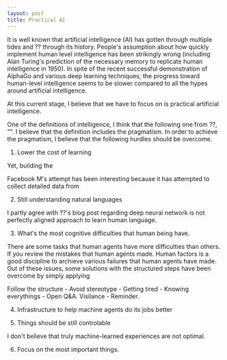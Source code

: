 ```yaml
---
layout: post
title: Practical AI
---
```


It is well known that artificial intelligence (AI) has gotten through multiple tides and ?? through its history. People's assumption about how quickly implement human level intelligence has been strikingly wrong (including Alan Turing's prediction of the necessary memory to replicate human intelligence in 1950). In spite of the recent successful demonstration of AlphaGo and various deep learning techniques, the progress toward human-level intelligence seems to be slower compared to all the hypes around artificial intelligence.

At this current stage, I believe that we have to focus on is practical artificial intelligence. 

One of the definitions of intelligence, I think that the following one from ??, "". I believe that the definition includes the pragmatism. In order to achieve the pragmatism, I believe that the following hurdles should be overcome.

1. Lower the cost of learning

Yet, building the 

Facebook M's attempt has been interesting because it has attempted to collect detailed data from 

2. Still understanding natural languages

I partly agree with ??'s blog post regarding deep neural network is not perfectly aligned approach to learn human language. 

3. What's the most cognitive difficulties that human being have.

There are some tasks that human agents have more difficulties than others. If you review the mistakes that human agents made. Human factors is a good discipline to archieve various failures that human agents have made. Out of these issues, some solutions with the structured steps have been overcome by simply applying 

Follow the structure - 
Avoid stereotype - 
Getting tired - 
Knowing everythings - Open Q&A. 
Visilance - Reminder.



4. Infrastructure to help machine agents do its jobs better

5. Things should be still controlable

I don't believe that truly machine-learned experiences are not optimal. 

6. Focus on the most important things.

